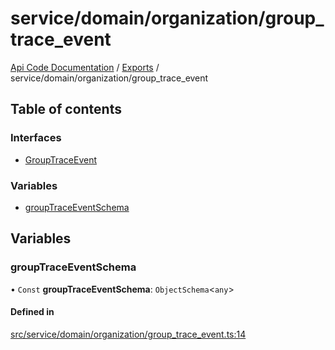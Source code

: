 # service/domain/organization/group\_trace\_event
 
[Api Code Documentation](../README.md) / [Exports](../modules.md) / service/domain/organization/group\_trace\_event

## Table of contents

### Interfaces

- [GroupTraceEvent](../interfaces/service_domain_organization_group_trace_event.GroupTraceEvent.md)

### Variables

- [groupTraceEventSchema](service_domain_organization_group_trace_event.md#grouptraceeventschema)

## Variables

### groupTraceEventSchema

• `Const` **groupTraceEventSchema**: `ObjectSchema`\<`any`\>

#### Defined in

[src/service/domain/organization/group_trace_event.ts:14](https://github.com/openkfw/TruBudget/blob/965031f/api/src/service/domain/organization/group_trace_event.ts#L14)
